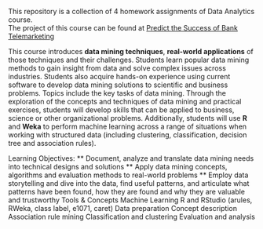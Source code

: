 This repository is a collection of 4 homework assignments of Data Analytics course. <br/>
The project of this course can be found at [Predict the Success of Bank Telemarketing](https://github.com/harper-he/R/tree/master/Predict%20the%20Success%20of%20Bank%20Telemarketing) 


This course introduces **data mining techniques**, **real-world applications** of those techniques and their challenges. Students learn popular data mining methods to gain insight from data and solve complex issues across industries. Students also acquire hands-on experience using current software to develop data mining solutions to scientific and business problems. Topics include the key tasks of data mining. Through the exploration of the concepts and techniques of data mining and practical exercises, students will develop skills that can be applied to business, science or other organizational problems. Additionally, students will use **R** and **Weka** to perform machine learning across a range of situations when working with structured data (including clustering, classification, decision tree and association rules).

Learning Objectives:
** Document, analyze and translate data mining needs into technical designs and solutions
** Apply data mining concepts, algorithms and evaluation methods to real-world problems
** Employ data storytelling and dive into the data, find useful patterns, and articulate what patterns have been found, how they are found and why they are valuable and trustworthy
Tools & Concepts
Machine Learning
R and RStudio (arules, RWeka, class label, e1071, caret)
Data preparation
Concept description
Association rule mining
Classification and clustering
Evaluation and analysis
